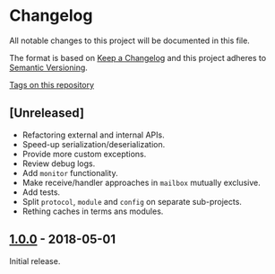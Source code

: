 # Changelog

All notable changes to this project will be documented in this file.

The format is based on [Keep a Changelog](http://keepachangelog.com/en/1.0.0/)
and this project adheres to [Semantic Versioning](http://semver.org/spec/v2.0.0.html).

[Tags on this repository](https://github.com/appulse-projects/encon-java/tags)

## [Unreleased]

- Refactoring external and internal APIs.
- Speed-up serialization/deserialization.
- Provide more custom exceptions.
- Review debug logs.
- Add `monitor` functionality.
- Make receive/handler approaches in `mailbox` mutually exclusive.
- Add tests.
- Split `protocol`, `module` and `config` on separate sub-projects.
- Rething caches in terms ans modules.

## [1.0.0](https://github.com/appulse-projects/encon-java/releases/tag/1.0.0) - 2018-05-01

Initial release.
